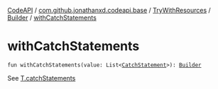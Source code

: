 [CodeAPI](../../../index.md) / [com.github.jonathanxd.codeapi.base](../../index.md) / [TryWithResources](../index.md) / [Builder](index.md) / [withCatchStatements](.)

# withCatchStatements

`fun withCatchStatements(value: List<`[`CatchStatement`](../../-catch-statement/index.md)`>): `[`Builder`](index.md)

See [T.catchStatements](#)

